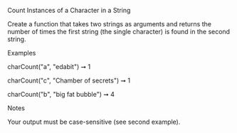Count Instances of a Character in a String

Create a function that takes two strings as arguments and returns the number of times the first string (the single character) is found in the second string.

Examples

charCount("a", "edabit") ➞ 1

charCount("c", "Chamber of secrets") ➞ 1

charCount("b", "big fat bubble") ➞ 4

Notes

Your output must be case-sensitive (see second example).